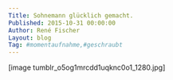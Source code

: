 ```yaml
---
Title: Sohnemann glücklich gemacht.
Published: 2015-10-31 00:00:00
Author: René Fischer
Layout: blog
Tag: #momentaufnahme,#geschraubt
---
```

[image tumblr_o5og1mrcdd1uqknc0o1_1280.jpg]